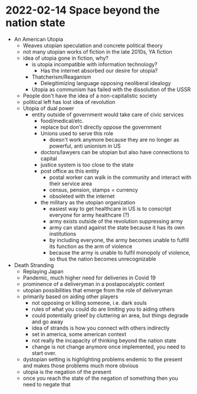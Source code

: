 # 2022-02-14 Space beyond the nation state

* An American Utopia
  * Weaves utopian speculation and concrete political theory
  * not many utopian works of fiction in the late 2010s, YA fiction
  * idea of utopia gone in fiction, why?
    * is utopia incompatible with information technology?
      * Has the internet absorbed our desire for utopia?
    * Thatcherism/Reaganism
      * Delegitimizing language opposing neoliberal idealogy 
    * Utopia as communism has failed with the dissolution of the USSR
  * People don't have the idea of a non-capitalistic society
  * political left has lost idea of revolution
  * Utopia of dual power
    * entity outside of government would take care of civic services 
      * food/medical/etc.
      * replace but don't directly oppose the government
      * Unions used to serve this role
        * doesn't work anymore because they are no longer as powerful, anti unionism in US
      * doctors/lawyers can be utopian but also have connections to capital
      * justice system is too close to the state
      * post office as this entity
        * postal worker can walk in the community and interact with their service area
        * census, pension, stamps = currency
        * obsoleted with the internet
      * the military as the utopian organization
        * easiest way to get healthcare in US is to conscript everyone for army healthcare (?)
        * army exists outside of the revolution suppressing army
        * army can stand against the state because it has its own institutions
        * by including everyone, the army becomes unable to fulfill its function as the arm of violence
        * because the army is unable to fulfil monopoly of violence, so thus the nation becomes unrecognizable
* Death Stranding
  * Replaying Japan
  * Pandemic, much higher need for deliveries in Covid 19
  * prominence of a deliveryman in a postapocalyptic context
  * utopian possibilities that emerge from the role of deliveryman
  * primarily based on aiding other players
    * not opposing or killing someone, i.e. dark souls
    * rules of what you could do are limiting you to aiding others
    * could potentially grieef by cluttering an area, but things degrade and go away
    * idea of strands is how you connect with others indirectly
    * set in america, some american context
    * not really the incapacity of thinking beyond the nation state
    * change is not change anymore once implemented,  you need to start over.
  * dystopian setting is highlighting problems endemic to the present and makes those problems much more obvious
  * utopia is the negation of the present
  * once you reach the state of the negation of something then you need to negate that